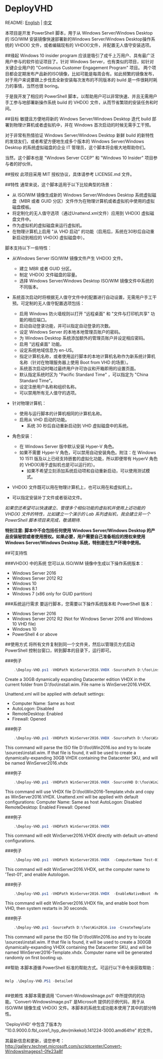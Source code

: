 # DeployVHD
README: [English](https://github.com/wellsluo/DeployVHD/blob/master/README.md) | [中文](https://github.com/wellsluo/DeployVHD/blob/master/README-CN.md)

本项目是开发 PowerShell 脚本，用于从 Windows Server/Windows Desktop 的 ISO/WIM 安装镜像快速部署新的Windows Server/Windows Desktop操作系统的 VHD(X) 文件，或者编辑现有的 VHD(X)文件，并配置无人值守安装选项。

##缘起
Windows 10 insider program 应该是吸引了成千上万用户、具有最广泛用户参与的软件验证项目了。针对 Windows Server，也有类似的项目，如针对关键企业用户的 "Continuous Customer Engagement Program" 项目。 两个项目都会定期发布产品新的ISO镜像，比如可能是每周会有。如此频繁的镜像发布，对于用户来说要跟上步伐去全新安装每次发布的不同版本的 build 是一件很耗时耗力的事情，当然也很 boring。 

于是我开发了相应的 PowerShell 脚本，以帮助用户可以非常快速、并且无需用户手工参与地部署新操作系统 build 的 VHD(X) 文件，从而节省繁琐的安装任务和时间。


##目标
敏捷且方便地将新的 Windows Server/Windows Desktop 迭代 build 部署到物理计算机或者虚拟机中，并在 Windows 首次启动的时候无需手工干预。

对于非常有热情验证 Windows Server/Windows Desktop 新鲜 build 的新特性的发烧友们，或者希望方便地生成多个版本的 Windows Server/Windows Desktop 的系统虚拟磁盘的企业 IT 管理员，这个脚本将会极大地帮助你们。

当然，这个脚本也是 "Windows Server CCEP" 和 "Windows 10 Insider" 项目参与者的好伙伴。


##授权
此项目采用 MIT 授权协议，具体请参考 LICENSE.md 文件。

##特性
通常来说，这个脚本适用于以下比较典型的场景：
- 从 ISO/WIM 镜像生成新的 Windows Server/Windows Desktop 系统虚拟磁盘（MBR 或者 GUID 分区）文件作为在物理计算机或者虚拟机中使用的虚拟磁盘模板。
- 将定制化的无人值守选项（通过Unattend.xml文件）应用到 VHD(X) 虚拟磁盘文件中。
- 作为虚拟机的虚拟磁盘来运行虚拟机。
- 在物理计算机上启用 "从 VHD 启动" 的功能（启用后，系统在30秒后自动重新启动到相应的 VHD(X) 虚拟磁盘中）。  

脚本支持以下一些特性：

- 从Windows Server ISO/WIM 镜像文件产生 VHD(X) 文件。
	+ 建立 MBR 或者 GUID 分区。
    + 制定 VHD(X) 文件磁盘的容量。
    + 选择 Windows Server/Windows Desktop ISO/WIM 镜像文件中系统的不同版本。


- 系统首次启动时将根据无人值守文件中的配置进行自动设置，无需用户手工干预。可定制的无人值守配置选项包括：
	+ 启用 Windows 防火墙规则以打开 "远程桌面" 和 "文件与打印机共享" 功能的相应端口。 
	+ 启动自动登录功能，并可以指定自动登录的次数。 
	+ 设定 Windows Server 的本地本地管理员账户的密码。 
	+ 为 Windows Desktop 系统添加额外的管理员账户并设定相应密码。
	+ 启用 "远程桌面" 功能。 
	+ 设定系统地域信息为 en-US。 
	+ 指定计算机名称，或者使用运行脚本的本地计算机名称作为新系统计算机名称（针对在物理服务器上使用 Boot from VHD 的场景）。
    + 系统首次启动时略过最终用户许可协议和开箱即用的设置页面。 
    + 默认指定系统时区为 "Pacific Standard Time" ，可以指定为 "China Standard Time"。
    + 设定注册用户名称和组织名称。
    + 可以禁用所有无人值守的选项。

- 针对物理计算机：
    + 使用与运行脚本的计算机相同的计算机名称。 
    + 启用从 VHD 启动的功能。
        + 系统 30 秒后自动重新启动到 VHD 虚拟磁盘中的系统。


- 角色安装：	
    + 在 Windows Server 版中默认安装 Hyper-V 角色。
    + 如果不需要 Hyper-V 角色，可以禁用自动安装角色。附注：在 Windows 10 1511 版及以上已经支持嵌套的虚拟化功能，所以即便带有 HyperV 角色的 VHD(X)用于虚拟机也是可以运行的）。
        + 如果不希望立刻添加系统启动项和自动重新启动，可以使用测试模式。  

- VHD(X) 文件既可以用在物理计算机上，也可以用在和虚拟机上。

- 可以指定安装补丁文件或者驱动文件。

*如果您还希望可以快速建立、管理多个相似功能的虚拟机并使用上述功能的 VHD(X) 文件的特性，比如建立一个演示的 Lab 系列虚拟机，我会建立另一个 PowerShell 脚本项目来完成，敬请期待.*

**特别注意: 脚本中不会包括任何使用 Windows Server/Windows Desktop 的产品安装秘钥或者使用授权。如果必要，用户需要自己准备相应的授权来使用 Windows Server/Windows Desktop 系统，特别是在生产环境中使用。**

 
##可支持性

###VHD(X) 中的系统
您可以从 ISO/WIM 镜像中生成以下操作系统版本：
- Windows Server 2016 
- Windows Server 2012 R2 
- Windows 10
- Windows 8.1 
- Windows 7 (x86 only for GUID partition)
 
###系统运行需求
要运行脚本，您需要以下操作系统版本和 PowerShell 版本：
- Windows Server 2016
- Windows Server 2012 R2 (Not for Windows Server 2016 and Windows 10 VHD file)
- Windows 10
- PowerShell 4 or above 

##使用方式
将所有文件复制到同一个文件夹，然后以管理员方式启动 PowerShell 控制台窗口，转到脚本的目录下，运行即可。 

###例子

```PowerShell
    .\Deploy-VHD.ps1 -VHDPath WinServer2016.VHDX -SourcePath D:\foo\install.wim 
```

Create a 30GB dynamically expanding Datacenter edition VHDX in the current folder from D:\foo\install.wim. File name is WinServer2016.VHDX. 

Unattend.xml will be applied with default settings:
- Computer Name:  Same as host
- AutoLogon: Disabled
- RemoteDesktop: Enabled
- Firewall: Opened


###例子

```PowerShell
    .\Deploy-VHD.ps1 -VHDPath WinServer2016.VHDX -SourcePath D:\foo\Win2016.iso 
```

This command will parse the ISO file D:\foo\Win2016.iso and try to locate \sources\install.wim.  If that file is found, it will be used to create a dynamically-expanding 30GB VHDX containing the Datacenter SKU, and will be named WinServer2016.vhdx

###例子

```PowerShell
    .\Deploy-VHD.ps1 -VHDPath WinServer2016.VHDX -SourceVHD D:\foo\Win2016-Template.vhdx 
```

This command will use VHDX file D:\foo\Win2016-Template.vhdx and copy as WinServer2016.VHDX.
Unattend.xml will be applied with default configurations:
   Computer Name:  Same as host
   AutoLogon: Disabled
   RemoteDesktop: Enabled
   Firewall: Opened

###例子

```PowerShell
    .\Deploy-VHD.ps1 -VHDPath WinServer2016.VHDX  
```

This command will edit WinServer2016.VHDX directly with default un-attend configurations.

###例子

```PowerShell
    .\Deploy-VHD.ps1 -VHDPath WinServer2016.VHDX  -ComputerName Test-01 -AutoLogon
```

This command will edit WinServer2016.VHDX, set the computer name to 'Test-01', and enable Autologon.


###例子

```PowerShell
    .\Deploy-VHD.ps1 -VHDPath WinServer2016.VHDX  -EnableNativeBoot -Restart
```

This command will edit WinServer2016.VHDX file, and enable boot from VHD, then system restarts in 30 seconds. 

###例子

```PowerShell
    .\Deploy-VHD.ps1 -SourcePath D:\foo\Win2016.iso -CreateTemplate
```

This command will parse the ISO file D:\foo\Win2016.iso and try to locate \sources\install.wim.  If that file is found, it will be used to create a 300GB dynamically-expanding  VHDX containing the Datacenter SKU, and will be named WinServer2016-Template.vhdx. Computer name will be generated randomly on first booting up.



##帮助
本脚本遵循 PowerShell 标准的帮助方式。可运行以下命令来获取帮助：  

```PowerShell

Help .\Deploy-VHD.PS1 -Detailed
 
```

##依赖性
本脚本需要调用 'Convert-WindowsImage.ps1' 中所提供的的功能。'Convert-WindowsImage.ps1' 是Microsoft 提供的示例代码，用于从 ISO/WIM 镜像生成 VHD(X) 文件。本脚本的系统生成功能本使用了其中的部分特性。

'DeployVHD' 中包含了版本为 "10.0.9000.0.fbl_core1_hyp_dev(mikekol).141224-3000.amd64fre" 的文件。

其最新信息和更新，请您参考：
http://gallery.technet.microsoft.com/scriptcenter/Convert-WindowsImageps1-0fe23a8f
